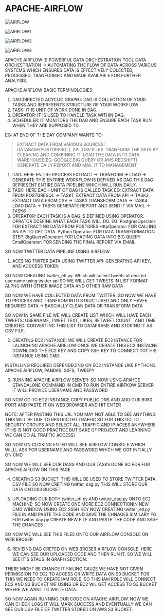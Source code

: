 # APACHE-AIRFLOW

![AIRFLOW](https://github.com/user-attachments/assets/7b003ed2-7a9f-479b-943d-89852c50161d)

![AIRFLOW1](https://github.com/user-attachments/assets/4435c2ae-bf2d-49ad-9a54-c2764d88461b)

![AIRFLOW2](https://github.com/user-attachments/assets/5edaa87b-970f-4059-93aa-305585b81c8c)

![AIRFLOW3](https://github.com/user-attachments/assets/c69803ab-3849-4d28-a9bb-33e5fa5e8773)





APACHE AIRFLOW IS POWERFUL DATA ORCHESTRATION TOOL
DATA ORCHESTRATION -> AUTOMATING THE FLOW OF DATA ACROSS VARIOUS SYSTEMS WHICH ENSURES DATA IS EFFECTIVELY COLECTED, PROCESSED, TRANFORMED AND MADE AVAILABLE FOR FURTHER ANALYSIS.

APACHE AIRFLOW BASIC TERMINOLOGIES:
1) DAG(DIRECTED ACYCLIC GRAPH): DAG IS COLLECTION OF YOUR TASKS AND REPRESENTS STRUCTURE OF YOUR WORKFLOW
2) TASK: IT IS UNIT OF WORK DONE IN DAG.
3) OPERATOR: IT IS USED TO HANDLE TASK WITHIN DAG.
4) SCHEDULER: IT MONITORS THE DAG AND ENSURE EACH TASK RUN WHEN THEY ARE SUPPOSED TO.

EG:
AT END OF THE DAY COMPANY WANTS TO:
> EXTRACT DATA FROM VARIOUS SOURCES: DATABASE(POSTGRESQL), API, CSV FILES.
> TRANFORM THE DATA BY CLEANING AND COMBINING IT.
> LOAD THE DATA INTO DATA WAREHOUSE(EG: GOOGLE BIG QUERY OR AWS REDSHIFT)
> GENERATE DAILY REPORT AND MAIL IT TO MANAGEMENT


1) DAG:
HERE ENTIRE RPOCESS 
EXTRACT -> TRANFORM -> LOAD -> GENERATE
THIS ENTRIRE WORKFLOW IS DEFINED AS DAG
THIS DAG REPRESENT ENTIRE DATA PIPELINE WHICH WILL RUN DAILY.
2) TASK:
HERE EACH UNIT OF DAG IS CALLED TASK
EG: 
EXTRACT DATA FROM POSTGRESQL -> TASK1, EXTRACT DATA FROM API -> TASK2, EXTRACT DATA FROM CSV -> TASK3
TRANSFORM DATA -> TASK4
LOAD DATA -> TASK5
GENERATE REPORT AND SEND IT VIA MAIL -> TASK6
3) OPERATOR: 
EACH TASK IS A DAG IS DEFINED USING OPERATOR. OPRATOR DDEFINE WHAT EACH TASK WILL DO.
EG:
PostgresOperator: FOR EXTRACTING DATA FROM POSTGRES
HttpOperator: FOR CALLING AN API TO GET DATA.
Python Operator: FOR DATA TRANSFORMATION STEP.
BigQueryOperator: FOR LOADING DATA INTO BIG QUERY
EmailOperator: FOR SENDING THE FINAL REPORT VIA EMAIL




SO NOW TWITTER DATA PIPELINE USING AIRFLOW:

1) ACESING TWITER DATA USING TWITTER API:
GENERATING API KEY, AND ACCCESS TOKEN

SO NOW CREATING twitter_etl.py:
Which will collect tweets of desired username using twitter api
SO WE WILL GET TWEETS IN LIST FORMAT ALPNG WITH OTHER IMAGE DATA AND OTHER RAW DATA

SO NOW WE HAVE COLLECTED DATA FROM TWITTER.
SO NOW WE HAVE TO PROCESS AND TRANFROM INTO STRUCTURED AND ONLY HAVEE REQUIRED DATA -> BASCIALLY CLEAN DATA OR TRANSFORM DATA

SO NOW IN SAME FILE WE WILL CREATE LIST WHICH WILL HAVE EACH TWEETS: USERNAME, TWEET TEXT, LIKES, RETWEET COUNT , AND TIME CREATED.
CONVERTING THIS LIST TO DATAFRAME AND STORING IT AS CSV FILE.




2) CREATING EC2 INSTANCE:
WE WILL CREATE EC2 ISTANCE FOR LAUNCHING APACHE AIRFLOW
ONCE WE CERATE THIS EC2 INSTACNE DOWNLOAD THE EC2 KEY AND COPY SSH KEY TO CONNECT TOT HIS INSTANCE USING CMD.

INSTALLING REQUIRED DEPENDECING ON EC2 INSTANCE LIKE PYTHON3, APACHE AIRFLOW, PANDAS, S3FS, TWEEPY

3) RUNNING APACHE AIRFLOW SERVER:
SO NOW USNG APAHCE STANDALONE COMMAND IN CMD TO RUN ENTIRE AIRFKOW SERVER
IT WILL PROVIDE USERNAME AND PASSWORD 

SO NOW GO TO EC2 INSTANCE COPY PUBLIC DNS AND ADD OUR 8080 PORT AND PASTE IT ON WEB BROWSER AND HIT ENTER 

NOTE: AFTER PASTING THIS URL YOU MAY NOT ABLE TO SEE ANYTHING THIS WILL BE DUE TO RESTRICTED TRAFFIC
SO FOR THIS GO TO SECURTY GROUPS AND SELECT ALL TRAFFIC AND IP ACEES ANYWHERE (THIS IS NOT GOOD PRACTICE BUT SAKE OF PROJECT AND LEARNING WE CAN DO AL TRAFFIC ACCESS)

SO NOW ON CLCIKING ENTER WILL SEE AIRFLOW CONSOLE WHICH WILLL ASK FOR USERNAME AND PASSWORD WHICH WE GOT INTIALLY ON CMD

SO NOW WE WILL SEE OUR DAGS AND OUR TASKS DONE SO FOR FOR APACHE AIFLOW ON THIS PAGE


4) CREATING S3 BUCKET:
THIS WILL BE USED TO STORE TWITTER DATA CSV FILE
SO NOW CRETING twitter_dag.py
THIS WILL STORE OUR DATA ONTOS3 BUCKET

5) UPLOADING OUR BOTH twitter_etl.py AND twitter_dag.py ONTO EC2 MACHINE:
SO NOW CREATE ONE MORE EC2 CONNECTIONIN NEW CMD WINDOW USING EC2 SSSH KEY
NOW CREATING twitter_etl.py FILE IN AND PASTE THE CODE AND SAVE THE CHNAGES SIMILARY FO FOR twitter.day.py CREATE NEW FILE AND PASTE THE CODE AND SAVE THE CHANGES

SO NOW WE WILL SEE THIS FILES ONTO OUR AIRFLOW CONSOLE ON WEB BROSER

6) REVIEING DAG CRETED ON WEB BROSER AIRFLOW CONSOLE:
HERE WE CAN SEE OUR UPLOADED CODE AND THEN RUN IT. SO WE WILL SEE IT'S STAUS IN GRAPH SECTION.

THERE MIGHT BE CHANCE IT FAILING CAUZE WE HAVE NOT GIVEN PERMISSION TO EC2 TO ACCESS OR WRITE DATA ON S3 BUCKET FOR THIS WE NEED TO CREATE IAM ROLE.
SO THIS IAM ROLE WILL CONNECT EC2 AND S3 BUCKET WE USING OR EC2 WIL GET ACCESS TO S3 BUCKET WHERE WE WANT TO WRITE DATA.

SO NOW AGAIN RUNNING OUR CODE ON APACHE AIRFLOW. NOW WE CAN CHECK LOGS IT WILL MARK SUCCESS
AND EVENTUALLY WE CAN SEE OUR CSV FILE OF TWITTER STORED ON AWS S3 BUCKET.



 






